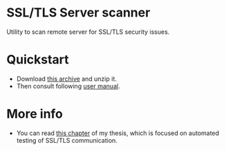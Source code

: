 # SSL/TLS Server scanner
Utility to scan remote server for SSL/TLS security issues.

# Quickstart

  - Download [this archive](http://vps.ondrejsmetak.cz/github/server-scanner/scanner.zip) and unzip it.
  - Then consult following [user manual](http://vps.ondrejsmetak.cz/github/server-scanner/manual.pdf).

# More info
  - You can read [this chapter](http://vps.ondrejsmetak.cz/github/server-scanner/info.pdf) of my thesis, which is focused on automated testing of SSL/TLS communication.
